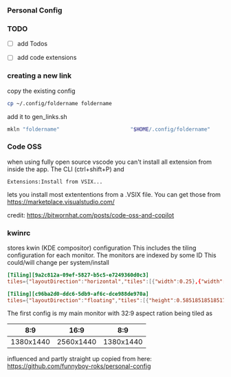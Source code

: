 ### Personal Config

### TODO


- [ ] add Todos
- [ ] add code extensions



### creating a new link

copy the existing config
```bash
cp ~/.config/foldername foldername
```

add it to gen_links.sh
```bash
mkln "foldername"                       "$HOME/.config/foldername"
```


### Code OSS

when using fully open source vscode you can't install all extension from inside the app.
The CLI (ctrl+shift+P) and 
```
Extensions:Install from VSIX...
```
lets you install most extententions from a .VSIX file.
You can get those from https://marketplace.visualstudio.com/

credit: https://bitwornhat.com/posts/code-oss-and-copilot

### kwinrc
stores kwin (KDE compositor) configuration
This includes the tiling configuration for each monitor.
The monitors are indexed by some ID This could/will change per system/install
```toml
[Tiling][9a2c812a-09ef-5827-b5c5-e7249360d0c3]
tiles={"layoutDirection":"horizontal","tiles":[{"width":0.25},{"width":0.5},{"width":0.25}]}

[Tiling][c96ba2d0-ddc6-5db9-af6c-dce988de970a]
tiles={"layoutDirection":"floating","tiles":[{"height":0.5851851851851753,"width":0.5531249999999894,"x":0.08385416666666635,"y":0.34212962962963134},{"height":0.9972222222222108,"width":0.9999999999999691,"x":0,"y":0}]}
```

The first config is my main monitor with 32:9 aspect ration being tiled as 

| 8:9       | 16:9      | 8:9           |
|:-----------:|:-----------:|:-----------:|
| 1380x1440 | 2560x1440 | 1380x1440 |


influenced and partly straight up copied from here: https://github.com/funnyboy-roks/personal-config